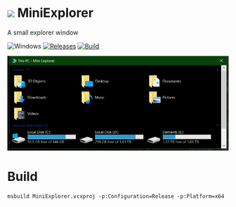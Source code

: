 <!-- ![Icon](res/MiniExplorer.ico) MiniExplorer -->
<img src="res/MiniExplorer.ico" width=32/> MiniExplorer
==========

A small explorer window

![Windows](https://img.shields.io/badge/platform-Windows-blue.svg)
[![Releases](https://img.shields.io/github/release/RadAd/MiniExplorer.svg)](https://github.com/RadAd/MiniExplorer/releases/latest)
[![Build](https://img.shields.io/appveyor/ci/RadAd/MiniExplorer.svg)](https://ci.appveyor.com/project/RadAd/MiniExplorer)

![Screenshot](doc/MiniExplorer.png)

Build
=======
```
msbuild MiniExplorer.vcxproj -p:Configuration=Release -p:Platform=x64
```
